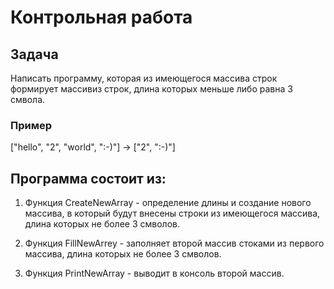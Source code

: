 # Контрольная работа

## Задача

Написать программу, которая из имеющегося массива строк формирует массивиз строк, длина которых меньше либо равна 3 смвола.
### Пример
["hello", "2", "world", ":-)"] -> ["2", ":-)"]

## Программа состоит из:

1. Функция CreateNewArray - определение длины и создание нового массива, в который будут внесены строки из имеющегося массива, длина которых не более 3 смволов.

2. Функция FillNewArrey - заполняет второй массив стоками из первого массива, длина которых не более 3 смволов.

3. Функция PrintNewArray - выводит в консоль второй массив.

